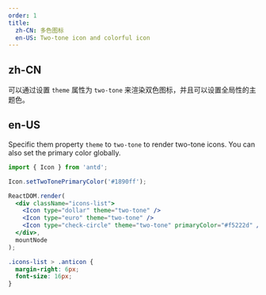 ```yaml
---
order: 1
title:
  zh-CN: 多色图标
  en-US: Two-tone icon and colorful icon
---
```


## zh-CN

可以通过设置 `theme` 属性为 `two-tone` 来渲染双色图标，并且可以设置全局性的主题色。

## en-US

Specific them property `theme` to `two-tone` to render two-tone icons. You can also set the primary color globally.

````jsx
import { Icon } from 'antd';

Icon.setTwoTonePrimaryColor('#1890ff');

ReactDOM.render(
  <div className="icons-list">
    <Icon type="dollar" theme="two-tone" />
    <Icon type="euro" theme="two-tone" />
    <Icon type="check-circle" theme="two-tone" primaryColor="#f5222d" />
  </div>,
  mountNode
);
````

```css
.icons-list > .anticon {
  margin-right: 6px;
  font-size: 16px;
}
```
